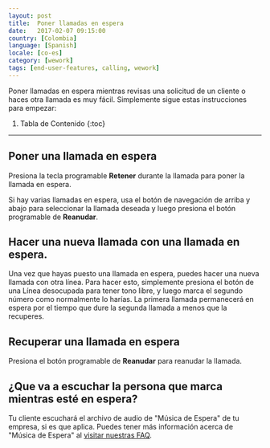 ```yaml
---
layout: post
title:  Poner llamadas en espera
date:   2017-02-07 09:15:00
country: [Colombia]
language: [Spanish]
locale: [co-es]
category: [wework]
tags: [end-user-features, calling, wework]
---
```


Poner llamadas en espera mientras revisas una solicitud de un cliente o haces otra llamada es muy fácil. Simplemente sigue estas instrucciones para empezar:

1. Tabla de Contenido
{:toc}
* * *

## Poner una llamada en espera

Presiona la tecla programable **Retener** durante la llamada para poner la llamada en espera. 

Si hay varias llamadas en espera, usa el botón de navegación de arriba y abajo para seleccionar la llamada deseada y luego presiona el botón programable de **Reanudar**.

## Hacer una nueva llamada con una llamada en espera.

Una vez que hayas puesto una llamada en espera, puedes hacer una nueva llamada con otra línea. Para hacer esto, simplemente presiona el botón de una Línea desocupada para tener tono libre, y luego marca el segundo número como normalmente lo harías. La primera llamada permanecerá en espera por el tiempo que dure la segunda llamada a menos que la recuperes.

## Recuperar una llamada en espera

Presiona el botón programable de **Reanudar** para reanudar la llamada.

## ¿Que va a escuchar la persona que marca mientras esté en espera?

Tu cliente escuchará el archivo de audio de "Música de Espera" de tu empresa, si es que aplica. Puedes tener más información acerca de "Música de Espera" al [visitar nuestras FAQ](/co/es/music-on-hold).
